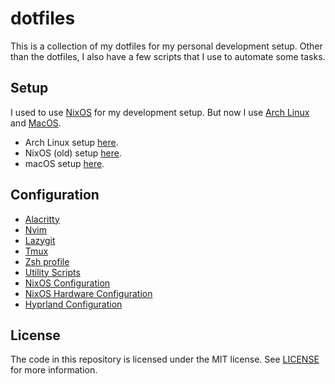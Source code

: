 # dotfiles

This is a collection of my dotfiles for my personal development setup.
Other than the dotfiles, I also have a few scripts that I use to automate some tasks.

## Setup

I used to use [NixOS](https://nixos.org) for my development setup. But now I use [Arch Linux](https://archlinux.org) and [MacOS](https://www.apple.com/macos/).

* Arch Linux setup [here](./arch_setup.md).
* NixOS (old) setup [here](./nixos_setup.md).
* macOS setup [here](./macos_setup.md).

## Configuration

* [Alacritty](./.config/alacritty/alacritty.toml)
* [Nvim](./.config/nvim/)
* [Lazygit](./lazygit/config.yml)
* [Tmux](./.tmux.conf)
* [Zsh profile](./.zshrc)
* [Utility Scripts](./scripts/)
* [NixOS Configuration](./nixos/configuration.nix)
* [NixOS Hardware Configuration](./nixos/hardware-configuration.nix)
* [Hyprland Configuration](./.config/hypr/hyprland.conf)

## License

The code in this repository is licensed under the MIT license. See [LICENSE](./LICENSE) for more information.
